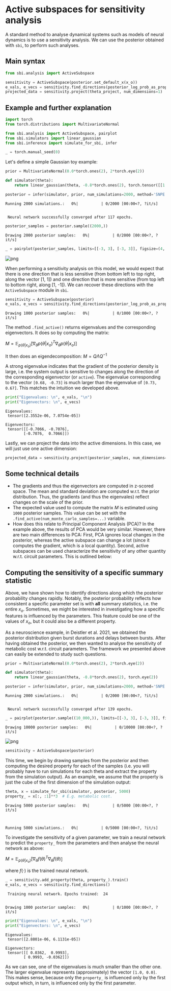 # Active subspaces for sensitivity analysis

A standard method to analyse dynamical systems such as models of neural dynamics is to use a sensitivity analysis. We can use the posterior obtained with `sbi`, to perform such analyses.

## Main syntax


```python
from sbi.analysis import ActiveSubspace

sensitivity = ActiveSubspace(posterior.set_default_x(x_o))
e_vals, e_vecs = sensitivity.find_directions(posterior_log_prob_as_property=True)
projected_data = sensitivity.project(theta_project, num_dimensions=1)
```

## Example and further explanation


```python
import torch
from torch.distributions import MultivariateNormal

from sbi.analysis import ActiveSubspace, pairplot
from sbi.simulators import linear_gaussian
from sbi.inference import simulate_for_sbi, infer

_ = torch.manual_seed(0)
```

Let's define a simple Gaussian toy example:


```python
prior = MultivariateNormal(0.0*torch.ones(2), 2*torch.eye(2))

def simulator(theta):
    return linear_gaussian(theta, -0.8*torch.ones(2), torch.tensor([[1.0, 0.98], [0.98, 1.0]]))

posterior = infer(simulator, prior, num_simulations=2000, method='SNPE').set_default_x(torch.zeros(2))
```


    Running 2000 simulations.:   0%|          | 0/2000 [00:00<?, ?it/s]


     Neural network successfully converged after 117 epochs.


```python
posterior_samples = posterior.sample((2000,))
```


    Drawing 2000 posterior samples:   0%|          | 0/2000 [00:00<?, ?it/s]



```python
_ = pairplot(posterior_samples, limits=[[-3, 3], [-3, 3]], figsize=(4, 4))
```


    
![png](09_sensitivity_analysis_files/09_sensitivity_analysis_8_0.png)
    


When performing a sensitivity analysis on this model, we would expect that there is one direction that is less sensitive (from bottom left to top right, along the vector [1, 1]) and one direction that is more sensitive (from top left to bottom right, along [1, -1]). We can recover these directions with the `ActiveSubspace` module in `sbi`.


```python
sensitivity = ActiveSubspace(posterior)
e_vals, e_vecs = sensitivity.find_directions(posterior_log_prob_as_property=True)
```


    Drawing 1000 posterior samples:   0%|          | 0/1000 [00:00<?, ?it/s]


The method `.find_active()` returns eigenvalues and the corresponding eigenvectors. It does so by computing the matrix:

$M = \mathbb{E}_{p(\theta|x_o)}[\nabla_{\theta}p(\theta|x_o)^T \nabla_{\theta}p(\theta|x_o)$]  

It then does an eigendecomposition:
$M = Q \Lambda Q^{-1}$  

A strong eigenvalue indicates that the gradient of the posterior density is large, i.e. the system output is sensitive to changes along the direction of the corresponding eigenvector (or `active`). The eigenvalue corresponding to the vector `[0.68, -0.73]` is much larger than the eigenvalue of `[0.73, 0.67]`. This matches the intuition we developed above.


```python
print("Eigenvalues: \n", e_vals, "\n")
print("Eigenvectors: \n", e_vecs)
```

    Eigenvalues: 
     tensor([2.3552e-06, 7.0754e-05]) 
    
    Eigenvectors: 
     tensor([[-0.7066, -0.7076],
            [-0.7076,  0.7066]])


Lastly, we can project the data into the active dimensions. In this case, we will just use one active dimension:


```python
projected_data = sensitivity.project(posterior_samples, num_dimensions=1)
```

## Some technical details

- The gradients and thus the eigenvectors are computed in z-scored space. The mean and standard deviation are computed w.r.t. the prior distribution. Thus, the gradients (and thus the eigenvales) reflect changes on the scale of the prior.
- The expected value used to compute the matrix $M$ is estimated using `1000` posterior samples. This value can be set with the `.find_active(num_monte_carlo_samples=...)` variable.
- How does this relate to Principal Component Analysis (PCA)? In the example above, the results of PCA would be very similar. However, there are two main differences to PCA: First, PCA ignores local changes in the posterior, whereas the active subspace can change a lot (since it computes the gradient, which is a local quantity). Second, active subspaces can be used characterize the sensitivity of any other quantity w.r.t. circuit parameters. This is outlined below:

## Computing the sensitivity of a specific summary statistic

Above, we have shown how to identify directions along which the posterior probability changes rapidly. Notably, the posterior probability reflects how consistent a specific parameter set is with **all** summary statistics, i.e. the entire $x_o$. Sometimes, we might be interested in investigating how a specific features is influenced by the parameters. This feature could be one of the values of $x_o$, but it could also be a different property.

As a neuroscience example, in Deistler et al. 2021, we obtained the posterior distribution given burst durations and delays between bursts. After having obtained the posterior, we then wanted to analyse the sensitivity of metabolic cost w.r.t. circuit parameters. The framework we presented above can easily be extended to study such questions.


```python
prior = MultivariateNormal(0.0*torch.ones(2), 2*torch.eye(2))

def simulator(theta):
    return linear_gaussian(theta, -0.8*torch.ones(2), torch.eye(2))

posterior = infer(simulator, prior, num_simulations=2000, method='SNPE').set_default_x(torch.zeros(2))
```


    Running 2000 simulations.:   0%|          | 0/2000 [00:00<?, ?it/s]


     Neural network successfully converged after 139 epochs.


```python
_ = pairplot(posterior.sample((10_000,)), limits=[[-3, 3], [-3, 3]], figsize=(4, 4))
```


    Drawing 10000 posterior samples:   0%|          | 0/10000 [00:00<?, ?it/s]



    
![png](09_sensitivity_analysis_files/09_sensitivity_analysis_18_1.png)
    



```python
sensitivity = ActiveSubspace(posterior)
```

This time, we begin by drawing samples from the posterior and then computing the desired property for each of the samples (i.e. you will probably have to run simulations for each theta and extract the property from the simulation output). As an example, we assume that the property is just the cube of the first dimension of the simulation output:


```python
theta, x = simulate_for_sbi(simulator, posterior, 5000)
property_ = x[:, :1]**3  # E.g. metabolic cost.
```


    Drawing 5000 posterior samples:   0%|          | 0/5000 [00:00<?, ?it/s]



    Running 5000 simulations.:   0%|          | 0/5000 [00:00<?, ?it/s]


To investigate the sensitivity of a given parameter, we train a neural network to predict the `property_` from the parameters and then analyse the neural network as above:

$M = \mathbb{E}_{p(\theta|x_o)}[\nabla_{\theta}f(\theta)^T \nabla_{\theta}f(\theta)$]  

where $f(\cdot)$ is the trained neural network.


```python
_ = sensitivity.add_property(theta, property_).train()
e_vals, e_vecs = sensitivity.find_directions()
```

     Training neural network. Epochs trained:  24


    Drawing 1000 posterior samples:   0%|          | 0/1000 [00:00<?, ?it/s]



```python
print("Eigenvalues: \n", e_vals, "\n")
print("Eigenvectors: \n", e_vecs)
```

    Eigenvalues: 
     tensor([2.8801e-06, 6.1131e-05]) 
    
    Eigenvectors: 
     tensor([[ 0.0362,  0.9993],
            [ 0.9993, -0.0362]])


As we can see, one of the eigenvalues is much smaller than the other one. The larger eigenvalue represents (approximately) the vector `[1.0, 0.0]`. This makes sense, because only the `property_` is influenced only by the first output which, in turn, is influenced only by the first parameter.
